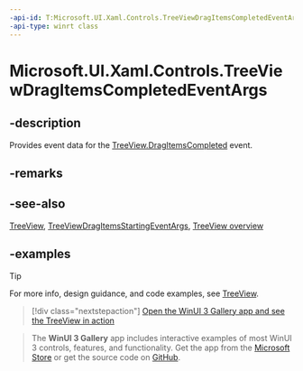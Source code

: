 ```yaml
---
-api-id: T:Microsoft.UI.Xaml.Controls.TreeViewDragItemsCompletedEventArgs
-api-type: winrt class
---
```

<!-- Class syntax.
public class TreeViewDragItemsCompletedEventArgs 
-->

# Microsoft.UI.Xaml.Controls.TreeViewDragItemsCompletedEventArgs

## -description

Provides event data for the [TreeView.DragItemsCompleted](treeview_dragitemscompleted.md) event.

## -remarks

## -see-also

[TreeView](treeview.md), [TreeViewDragItemsStartingEventArgs](treeviewdragitemsstartingeventargs.md), [TreeView overview](/windows/apps/design/controls/tree-view)

## -examples

> [!TIP]
> For more info, design guidance, and code examples, see [TreeView](/windows/apps/design/controls/tree-view).

> [!div class="nextstepaction"]
> [Open the WinUI 3 Gallery app and see the TreeView in action](winui3gallery:/item/TreeView)

> The **WinUI 3 Gallery** app includes interactive examples of most WinUI 3 controls, features, and functionality. Get the app from the [Microsoft Store](https://www.microsoft.com/store/productId/9P3JFPWWDZRC) or get the source code on [GitHub](https://github.com/microsoft/WinUI-Gallery).
